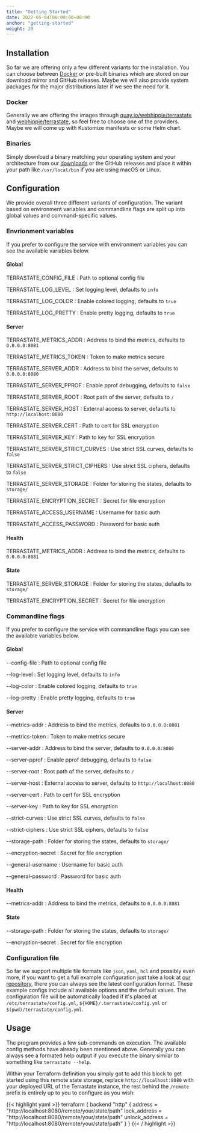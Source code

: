 ```yaml
---
title: "Getting Started"
date: 2022-05-04T00:00:00+00:00
anchor: "getting-started"
weight: 20
---
```


## Installation

So far we are offering only a few different variants for the installation. You
can choose between [Docker][docker] or pre-built binaries which are stored on
our download mirror and GitHub releases. Maybe we will also provide system
packages for the major distributions later if we see the need for it.

### Docker

Generally we are offering the images through
[quay.io/webhippie/terrastate][quay] and [webhippie/terrastate][dockerhub], so
feel free to choose one of the providers. Maybe we will come up with Kustomize
manifests or some Helm chart.

### Binaries

Simply download a binary matching your operating system and your architecture
from our [downloads][downloads] or the GitHub releases and place it within your
path like `/usr/local/bin` if you are using macOS or Linux.

## Configuration

We provide overall three different variants of configuration. The variant based
on environment variables and commandline flags are split up into global values
and command-specific values.

### Envrionment variables

If you prefer to configure the service with environment variables you can see
the available variables below.

#### Global

TERRASTATE_CONFIG_FILE
: Path to optional config file

TERRASTATE_LOG_LEVEL
: Set logging level, defaults to `info`

TERRASTATE_LOG_COLOR
: Enable colored logging, defaults to `true`

TERRASTATE_LOG_PRETTY
: Enable pretty logging, defaults to `true`

#### Server

TERRASTATE_METRICS_ADDR
: Address to bind the metrics, defaults to `0.0.0.0:8081`

TERRASTATE_METRICS_TOKEN
: Token to make metrics secure

TERRASTATE_SERVER_ADDR
: Address to bind the server, defaults to `0.0.0.0:8080`

TERRASTATE_SERVER_PPROF
: Enable pprof debugging, defaults to `false`

TERRASTATE_SERVER_ROOT
: Root path of the server, defaults to `/`

TERRASTATE_SERVER_HOST
: External access to server, defaults to `http://localhost:8080`

TERRASTATE_SERVER_CERT
: Path to cert for SSL encryption

TERRASTATE_SERVER_KEY
: Path to key for SSL encryption

TERRASTATE_SERVER_STRICT_CURVES
: Use strict SSL curves, defaults to `false`

TERRASTATE_SERVER_STRICT_CIPHERS
: Use strict SSL ciphers, defaults to `false`

TERRASTATE_SERVER_STORAGE
: Folder for storing the states, defaults to `storage/`

TERRASTATE_ENCRYPTION_SECRET
: Secret for file encryption

TERRASTATE_ACCESS_USERNAME
: Username for basic auth

TERRASTATE_ACCESS_PASSWORD
: Password for basic auth

#### Health

TERRASTATE_METRICS_ADDR
: Address to bind the metrics, defaults to `0.0.0.0:8081`

#### State

TERRASTATE_SERVER_STORAGE
: Folder for storing the states, defaults to `storage/`

TERRASTATE_ENCRYPTION_SECRET
: Secret for file encryption

### Commandline flags

If you prefer to configure the service with commandline flags you can see the
available variables below.

#### Global

--config-file
: Path to optional config file

--log-level
: Set logging level, defaults to `info`

--log-color
: Enable colored logging, defaults to `true`

--log-pretty
: Enable pretty logging, defaults to `true`

#### Server

--metrics-addr
: Address to bind the metrics, defaults to `0.0.0.0:8081`

--metrics-token
: Token to make metrics secure

--server-addr
: Address to bind the server, defaults to `0.0.0.0:8080`

--server-pprof
: Enable pprof debugging, defaults to `false`

--server-root
: Root path of the server, defaults to `/`

--server-host
: External access to server, defaults to `http://localhost:8080`

--server-cert
: Path to cert for SSL encryption

--server-key
: Path to key for SSL encryption

--strict-curves
: Use strict SSL curves, defaults to `false`

--strict-ciphers
: Use strict SSL ciphers, defaults to `false`

--storage-path
: Folder for storing the states, defaults to `storage/`

--encryption-secret
: Secret for file encryption

--general-username
: Username for basic auth

--general-password
: Password for basic auth

#### Health

--metrics-addr
: Address to bind the metrics, defaults to `0.0.0.0:8081`

#### State

--storage-path
: Folder for storing the states, defaults to `storage/`

--encryption-secret
: Secret for file encryption

### Configuration file

So far we support multiple file formats like `json`, `yaml`, `hcl` and possibly
even more, if you want to get a full example configuration just take a look at
[our repository][repo], there you can always see the latest configuration
format. These example configs include all available options and the default
values. The configuration file will be automatically loaded if it's placed at
`/etc/terrastate/config.yml`, `${HOME}/.terrastate/config.yml` or
`$(pwd)/terrastate/config.yml`.

## Usage

The program provides a few sub-commands on execution. The available config
methods have already been mentioned above. Generally you can always see a
formated help output if you execute the binary similar to something like
 `terrastate --help`.

Within your Terraform definition you simply got to add this block to get started
using this remote state storage, replace `http://localhost:8080` with your
deployed URL of the Terrastate instance, the rest behind the `/remote` prefix is
entirely up to you to configure as you wish:

{{< highlight yaml >}}
terraform {
  backend "http" {
    address        = "http://localhost:8080/remote/your/state/path"
    lock_address   = "http://localhost:8080/remote/your/state/path"
    unlock_address = "http://localhost:8080/remote/your/state/path"
  }
}
{{< / highlight >}}

[docker]: https://www.docker.com/
[quay]: https://quay.io/repository/webhippie/terrastate
[dockerhub]: https://hub.docker.com/r/webhippie/terrastate
[downloads]: https://dl.webhippie.de/#terrastate/
[repo]: https://github.com/webhippie/terrastate/tree/master/config
